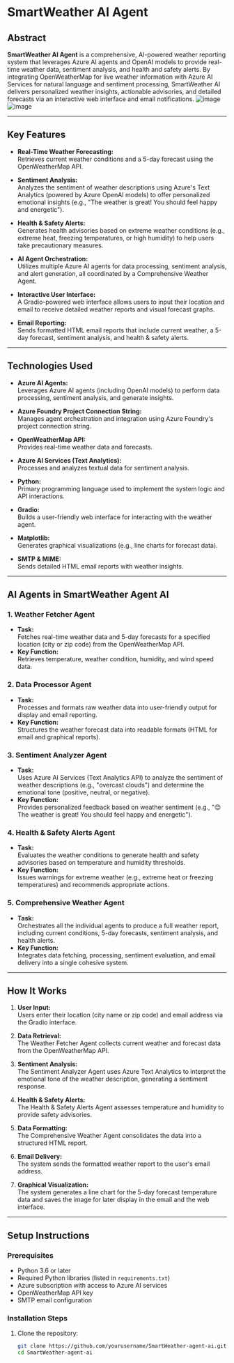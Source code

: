 # SmartWeather AI Agent

## Abstract

**SmartWeather AI Agent** is a comprehensive, AI-powered weather reporting system that leverages Azure AI agents and OpenAI models to provide real-time weather data, sentiment analysis, and health and safety alerts. By integrating OpenWeatherMap for live weather information with Azure AI Services for natural language and sentiment processing, SmartWeather AI delivers personalized weather insights, actionable advisories, and detailed forecasts via an interactive web interface and email notifications.
![image](https://github.com/user-attachments/assets/db69cf51-6713-466d-a38c-29950168c466)
![image](https://github.com/user-attachments/assets/442a8d1c-59f3-4eb9-b372-bca86a575b71)

---

## Key Features

- **Real-Time Weather Forecasting:**  
  Retrieves current weather conditions and a 5-day forecast using the OpenWeatherMap API.

- **Sentiment Analysis:**  
  Analyzes the sentiment of weather descriptions using Azure's Text Analytics (powered by Azure OpenAI models) to offer personalized emotional insights (e.g., "The weather is great! You should feel happy and energetic").

- **Health & Safety Alerts:**  
  Generates health advisories based on extreme weather conditions (e.g., extreme heat, freezing temperatures, or high humidity) to help users take precautionary measures.

- **AI Agent Orchestration:**  
  Utilizes multiple Azure AI agents for data processing, sentiment analysis, and alert generation, all coordinated by a Comprehensive Weather Agent.

- **Interactive User Interface:**  
  A Gradio-powered web interface allows users to input their location and email to receive detailed weather reports and visual forecast graphs.

- **Email Reporting:**  
  Sends formatted HTML email reports that include current weather, a 5-day forecast, sentiment analysis, and health & safety alerts.

---

## Technologies Used

- **Azure AI Agents:**  
  Leverages Azure AI agents (including OpenAI models) to perform data processing, sentiment analysis, and generate insights.

- **Azure Foundry Project Connection String:**  
  Manages agent orchestration and integration using Azure Foundry's project connection string.

- **OpenWeatherMap API:**  
  Provides real-time weather data and forecasts.

- **Azure AI Services (Text Analytics):**  
  Processes and analyzes textual data for sentiment analysis.

- **Python:**  
  Primary programming language used to implement the system logic and API interactions.

- **Gradio:**  
  Builds a user-friendly web interface for interacting with the weather agent.

- **Matplotlib:**  
  Generates graphical visualizations (e.g., line charts for forecast data).

- **SMTP & MIME:**  
  Sends detailed HTML email reports with weather insights.

---

## AI Agents in SmartWeather Agent AI

### 1. Weather Fetcher Agent
- **Task:**  
  Fetches real-time weather data and 5-day forecasts for a specified location (city or zip code) from the OpenWeatherMap API.
- **Key Function:**  
  Retrieves temperature, weather condition, humidity, and wind speed data.

### 2. Data Processor Agent
- **Task:**  
  Processes and formats raw weather data into user-friendly output for display and email reporting.
- **Key Function:**  
  Structures the weather forecast data into readable formats (HTML for email and graphical reports).

### 3. Sentiment Analyzer Agent
- **Task:**  
  Uses Azure AI Services (Text Analytics API) to analyze the sentiment of weather descriptions (e.g., "overcast clouds") and determine the emotional tone (positive, neutral, or negative).
- **Key Function:**  
  Provides personalized feedback based on weather sentiment (e.g., "😊 The weather is great! You should feel happy and energetic").

### 4. Health & Safety Alerts Agent
- **Task:**  
  Evaluates the weather conditions to generate health and safety advisories based on temperature and humidity thresholds.
- **Key Function:**  
  Issues warnings for extreme weather (e.g., extreme heat or freezing temperatures) and recommends appropriate actions.

### 5. Comprehensive Weather Agent
- **Task:**  
  Orchestrates all the individual agents to produce a full weather report, including current conditions, 5-day forecasts, sentiment analysis, and health alerts.
- **Key Function:**  
  Integrates data fetching, processing, sentiment evaluation, and email delivery into a single cohesive system.

---

## How It Works

1. **User Input:**  
   Users enter their location (city name or zip code) and email address via the Gradio interface.

2. **Data Retrieval:**  
   The Weather Fetcher Agent collects current weather and forecast data from the OpenWeatherMap API.

3. **Sentiment Analysis:**  
   The Sentiment Analyzer Agent uses Azure Text Analytics to interpret the emotional tone of the weather description, generating a sentiment response.

4. **Health & Safety Alerts:**  
   The Health & Safety Alerts Agent assesses temperature and humidity to provide safety advisories.

5. **Data Formatting:**  
   The Comprehensive Weather Agent consolidates the data into a structured HTML report.

6. **Email Delivery:**  
   The system sends the formatted weather report to the user's email address.

7. **Graphical Visualization:**  
   The system generates a line chart for the 5-day forecast temperature data and saves the image for later display in the email and the web interface.

---

## Setup Instructions

### Prerequisites

- Python 3.6 or later
- Required Python libraries (listed in `requirements.txt`)
- Azure subscription with access to Azure AI services
- OpenWeatherMap API key
- SMTP email configuration

### Installation Steps

1. Clone the repository:
   ```bash
   git clone https://github.com/yourusername/SmartWeather-agent-ai.git
   cd SmartWeather-agent-ai
